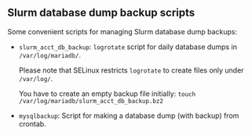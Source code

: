 Slurm database dump backup scripts
----------------------------------

Some convenient scripts for managing Slurm database dump backups:

* ```slurm_acct_db_backup```: ```logrotate``` script for daily database dumps in ```/var/log/mariadb/```.

  Please note that SELinux restricts ```logrotate``` to create files only under ```/var/log/```.

  You have to create an empty backup file initially: ```touch /var/log/mariadb/slurm_acct_db_backup.bz2```

* ```mysqlbackup```: Script for making a database dump (with backup) from crontab.

